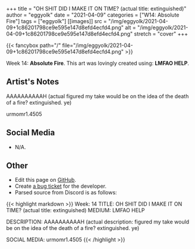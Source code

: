 +++
title =       "OH SHIT DID I MAKE IT ON TIME? (actual title: extinguished)"
author =      "eggyolk"
date =        "2021-04-09"
categories =  ["W14: Absolute Fire"]
tags =        ["eggyolk"]
[[images]]
                      src = "/img/eggyolk/2021-04-09+1c86201798ce9e595e147d8efd4ecfd4.png"
                      alt = "/img/eggyolk/2021-04-09+1c86201798ce9e595e147d8efd4ecfd4.png"
                      stretch = "cover"
+++


{{< fancybox path="/" file="/img/eggyolk/2021-04-09+1c86201798ce9e595e147d8efd4ecfd4.png" >}}


Week 14: **Absolute Fire**. This art was lovingly created using: **LMFAO HELP**.

## Artist's Notes

AAAAAAAAAAH (actual figured my take would be on the idea of the death of a fire? extinguished. ye)

urmomr1.4505

## Social Media

- N/A.

## Other

- Edit this page on [GitHub](https://github.com/teaminkling/web-refresh/edit/main/blog/content/blog/eggyolk-week-14-762c.md).
- Create [a bug ticket](https://github.com/teaminkling/web-refresh/issues/new?assignees=&labels=bug&template=problem-report.md&title=) for the developer.
- Parsed source from Discord is as follows:

{{< highlight markdown >}}
Week: 14
TITLE: OH SHIT DID I MAKE IT ON TIME? (actual title: extinguished)
MEDIUM: LMFAO HELP

DESCRIPTION: AAAAAAAAAAH (actual description: figured my take would be on the idea of the death of a fire? extinguished. ye)

SOCIAL MEDIA: urmomr1.4505
{{< /highlight >}}